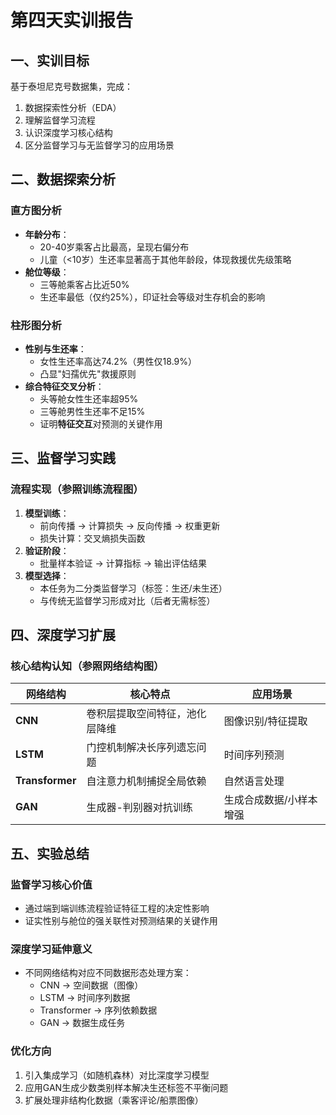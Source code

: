 # 第四天实训报告

## 一、实训目标
基于泰坦尼克号数据集，完成：
1. 数据探索性分析（EDA）
2. 理解监督学习流程
3. 认识深度学习核心结构
4. 区分监督学习与无监督学习的应用场景

## 二、数据探索分析
### 直方图分析
- **年龄分布**：
  - 20-40岁乘客占比最高，呈现右偏分布
  - 儿童（<10岁）生还率显著高于其他年龄段，体现救援优先级策略
- **舱位等级**：
  - 三等舱乘客占比近50%
  - 生还率最低（仅约25%），印证社会等级对生存机会的影响

### 柱形图分析
- **性别与生还率**：
  - 女性生还率高达74.2%（男性仅18.9%）
  - 凸显"妇孺优先"救援原则
- **综合特征交叉分析**：
  - 头等舱女性生还率超95%
  - 三等舱男性生还率不足15%
  - 证明**特征交互**对预测的关键作用

## 三、监督学习实践
### 流程实现（参照训练流程图）
1. **模型训练**：
   - 前向传播 → 计算损失 → 反向传播 → 权重更新
   - 损失计算：交叉熵损失函数
2. **验证阶段**：
   - 批量样本验证 → 计算指标 → 输出评估结果
3. **模型选择**：
   - 本任务为二分类监督学习（标签：生还/未生还）
   - 与传统无监督学习形成对比（后者无需标签）

## 四、深度学习扩展
### 核心结构认知（参照网络结构图）
| 网络结构      | 核心特点                          | 应用场景                  |
|---------------|-----------------------------------|--------------------------|
| **CNN**       | 卷积层提取空间特征，池化层降维    | 图像识别/特征提取         |
| **LSTM**      | 门控机制解决长序列遗忘问题        | 时间序列预测              |
| **Transformer**| 自注意力机制捕捉全局依赖          | 自然语言处理              |
| **GAN**       | 生成器-判别器对抗训练             | 生成合成数据/小样本增强   |

## 五、实验总结
### 监督学习核心价值
- 通过端到端训练流程验证特征工程的决定性影响
- 证实性别与舱位的强关联性对预测结果的关键作用

### 深度学习延伸意义
- 不同网络结构对应不同数据形态处理方案：
  - CNN → 空间数据（图像）
  - LSTM → 时间序列数据
  - Transformer → 序列依赖数据
  - GAN → 数据生成任务

### 优化方向
1. 引入集成学习（如随机森林）对比深度学习模型
2. 应用GAN生成少数类别样本解决生还标签不平衡问题
3. 扩展处理非结构化数据（乘客评论/船票图像）